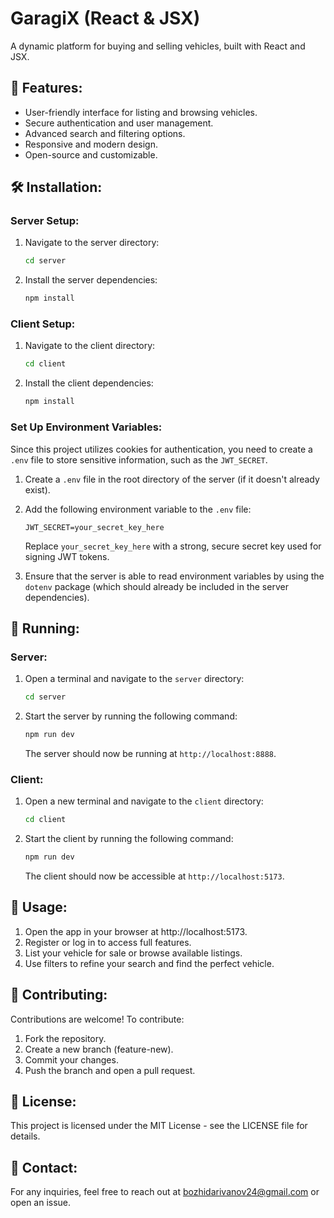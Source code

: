 # GaragiX (React & JSX)

A dynamic platform for buying and selling vehicles, built with React and JSX.

## 🚀 Features:

- User-friendly interface for listing and browsing vehicles.
- Secure authentication and user management.
- Advanced search and filtering options.
- Responsive and modern design.
- Open-source and customizable.

## 🛠 Installation:

### **Server Setup:**
1. Navigate to the server directory:

    ```bash
    cd server
    ```
2. Install the server dependencies:

    ```bash
    npm install
    ```

### **Client Setup:**
1. Navigate to the client directory:

    ```bash
    cd client
    ```
2. Install the client dependencies:

    ```bash
    npm install
    ```

### Set Up Environment Variables:

Since this project utilizes cookies for authentication, you need to create a `.env` file to store sensitive information, such as the `JWT_SECRET`.

1. Create a `.env` file in the root directory of the server (if it doesn't already exist).

2. Add the following environment variable to the `.env` file:

    ```env
    JWT_SECRET=your_secret_key_here
    ```

   Replace `your_secret_key_here` with a strong, secure secret key used for signing JWT tokens.


3. Ensure that the server is able to read environment variables by using the `dotenv` package (which should already be included in the server dependencies).

## 🏃 Running:

### **Server:**

1. Open a terminal and navigate to the `server` directory:

    ```bash
    cd server
    ```

2. Start the server by running the following command:

    ```bash
    npm run dev
    ```

   The server should now be running at `http://localhost:8888`.

### **Client:**

1. Open a new terminal and navigate to the `client` directory:

    ```bash
    cd client
    ```

2. Start the client by running the following command:

    ```bash
    npm run dev
    ```

   The client should now be accessible at `http://localhost:5173`.

## 🚗 Usage:
1. Open the app in your browser at http://localhost:5173.
2. Register or log in to access full features.
3. List your vehicle for sale or browse available listings.
4. Use filters to refine your search and find the perfect vehicle.

## 🤝 Contributing:
Contributions are welcome! To contribute:
1. Fork the repository.
2. Create a new branch (feature-new).
3. Commit your changes.
4. Push the branch and open a pull request.

## 📜 License:
This project is licensed under the MIT License - see the LICENSE file for details.

## 📧 Contact:
For any inquiries, feel free to reach out at bozhidarivanov24@gmail.com or open an issue.
